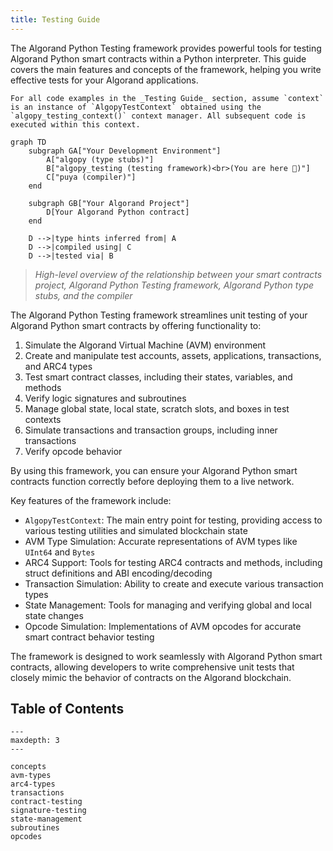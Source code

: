 ```yaml
---
title: Testing Guide
---
```


The Algorand Python Testing framework provides powerful tools for testing Algorand Python smart contracts within a Python interpreter. This guide covers the main features and concepts of the framework, helping you write effective tests for your Algorand applications.

```{note}
For all code examples in the _Testing Guide_ section, assume `context` is an instance of `AlgopyTestContext` obtained using the `algopy_testing_context()` context manager. All subsequent code is executed within this context.
```

```{mermaid}
graph TD
    subgraph GA["Your Development Environment"]
        A["algopy (type stubs)"]
        B["algopy_testing (testing framework)<br>(You are here 📍)"]
        C["puya (compiler)"]
    end

    subgraph GB["Your Algorand Project"]
        D[Your Algorand Python contract]
    end

    D -->|type hints inferred from| A
    D -->|compiled using| C
    D -->|tested via| B
```

> _High-level overview of the relationship between your smart contracts project, Algorand Python Testing framework, Algorand Python type stubs, and the compiler_

The Algorand Python Testing framework streamlines unit testing of your Algorand Python smart contracts by offering functionality to:

1. Simulate the Algorand Virtual Machine (AVM) environment
2. Create and manipulate test accounts, assets, applications, transactions, and ARC4 types
3. Test smart contract classes, including their states, variables, and methods
4. Verify logic signatures and subroutines
5. Manage global state, local state, scratch slots, and boxes in test contexts
6. Simulate transactions and transaction groups, including inner transactions
7. Verify opcode behavior

By using this framework, you can ensure your Algorand Python smart contracts function correctly before deploying them to a live network.

Key features of the framework include:

-   `AlgopyTestContext`: The main entry point for testing, providing access to various testing utilities and simulated blockchain state
-   AVM Type Simulation: Accurate representations of AVM types like `UInt64` and `Bytes`
-   ARC4 Support: Tools for testing ARC4 contracts and methods, including struct definitions and ABI encoding/decoding
-   Transaction Simulation: Ability to create and execute various transaction types
-   State Management: Tools for managing and verifying global and local state changes
-   Opcode Simulation: Implementations of AVM opcodes for accurate smart contract behavior testing

The framework is designed to work seamlessly with Algorand Python smart contracts, allowing developers to write comprehensive unit tests that closely mimic the behavior of contracts on the Algorand blockchain.

## Table of Contents

```{toctree}
---
maxdepth: 3
---

concepts
avm-types
arc4-types
transactions
contract-testing
signature-testing
state-management
subroutines
opcodes
```